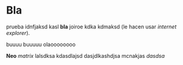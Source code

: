 # Bla

prueba idnfjaksd kasl **bla** joiroe kdka kdmaksd
(le hacen usar *internet explorer*).

buuuu buuuuu olaoooooooo

**Neo** *matrix* lalsdksa
kdasdlajsd
dasjdlkashdjsa mcnakjas *dasdsa*